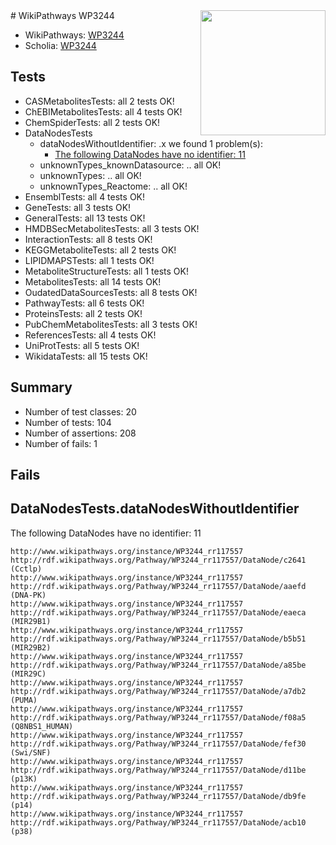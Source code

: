 <img style="float: right; width: 200px" src="https://upload.wikimedia.org/wikipedia/commons/thumb/8/83/Wplogo_with_text_500.png/640px-Wplogo_with_text_500.png" />
# WikiPathways WP3244

* WikiPathways: [WP3244](https://wikipathways.org/pathways/WP3244)
* Scholia: [WP3244](https://scholia.toolforge.org/wikipathways/WP3244)
## Tests
* CASMetabolitesTests: all 2 tests OK!
* ChEBIMetabolitesTests: all 4 tests OK!
* ChemSpiderTests: all 2 tests OK!
* DataNodesTests
    * dataNodesWithoutIdentifier: .x we found 1 problem(s):
        * [The following DataNodes have no identifier: 11](#8792c491)
    * unknownTypes_knownDatasource: .. all OK!
    * unknownTypes: .. all OK!
    * unknownTypes_Reactome: .. all OK!
* EnsemblTests: all 4 tests OK!
* GeneTests: all 3 tests OK!
* GeneralTests: all 13 tests OK!
* HMDBSecMetabolitesTests: all 3 tests OK!
* InteractionTests: all 8 tests OK!
* KEGGMetaboliteTests: all 2 tests OK!
* LIPIDMAPSTests: all 1 tests OK!
* MetaboliteStructureTests: all 1 tests OK!
* MetabolitesTests: all 14 tests OK!
* OudatedDataSourcesTests: all 8 tests OK!
* PathwayTests: all 6 tests OK!
* ProteinsTests: all 2 tests OK!
* PubChemMetabolitesTests: all 3 tests OK!
* ReferencesTests: all 4 tests OK!
* UniProtTests: all 5 tests OK!
* WikidataTests: all 15 tests OK!


## Summary

* Number of test classes: 20
* Number of tests: 104
* Number of assertions: 208
* Number of fails: 1

## Fails

<a name="8792c491" />

## DataNodesTests.dataNodesWithoutIdentifier

The following DataNodes have no identifier: 11
```
http://www.wikipathways.org/instance/WP3244_rr117557 http://rdf.wikipathways.org/Pathway/WP3244_rr117557/DataNode/c2641 (Cctlp)
http://www.wikipathways.org/instance/WP3244_rr117557 http://rdf.wikipathways.org/Pathway/WP3244_rr117557/DataNode/aaefd (DNA-PK)
http://www.wikipathways.org/instance/WP3244_rr117557 http://rdf.wikipathways.org/Pathway/WP3244_rr117557/DataNode/eaeca (MIR29B1)
http://www.wikipathways.org/instance/WP3244_rr117557 http://rdf.wikipathways.org/Pathway/WP3244_rr117557/DataNode/b5b51 (MIR29B2)
http://www.wikipathways.org/instance/WP3244_rr117557 http://rdf.wikipathways.org/Pathway/WP3244_rr117557/DataNode/a85be (MIR29C)
http://www.wikipathways.org/instance/WP3244_rr117557 http://rdf.wikipathways.org/Pathway/WP3244_rr117557/DataNode/a7db2 (PUMA)
http://www.wikipathways.org/instance/WP3244_rr117557 http://rdf.wikipathways.org/Pathway/WP3244_rr117557/DataNode/f08a5 (Q8NBS1_HUMAN)
http://www.wikipathways.org/instance/WP3244_rr117557 http://rdf.wikipathways.org/Pathway/WP3244_rr117557/DataNode/fef30 (Swi/SNF)
http://www.wikipathways.org/instance/WP3244_rr117557 http://rdf.wikipathways.org/Pathway/WP3244_rr117557/DataNode/d11be (p13K)
http://www.wikipathways.org/instance/WP3244_rr117557 http://rdf.wikipathways.org/Pathway/WP3244_rr117557/DataNode/db9fe (p14)
http://www.wikipathways.org/instance/WP3244_rr117557 http://rdf.wikipathways.org/Pathway/WP3244_rr117557/DataNode/acb10 (p38)
```

